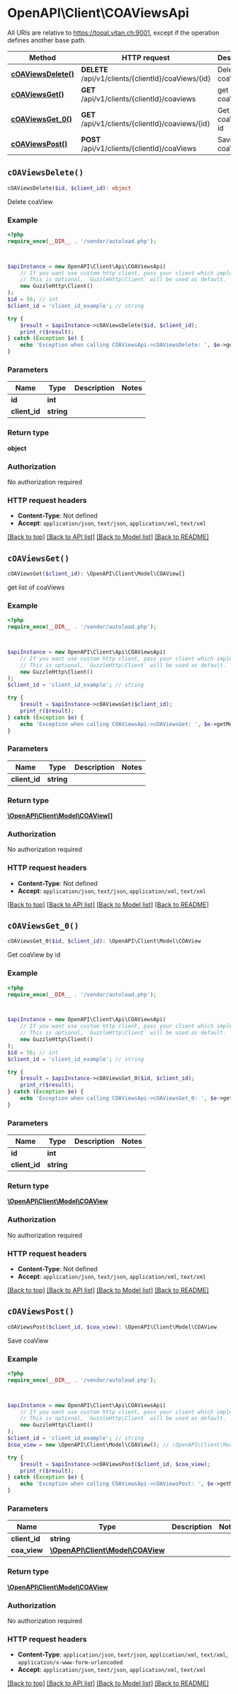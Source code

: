 # OpenAPI\Client\COAViewsApi

All URIs are relative to https://topal.vitan.ch:9001, except if the operation defines another base path.

| Method | HTTP request | Description |
| ------------- | ------------- | ------------- |
| [**cOAViewsDelete()**](COAViewsApi.md#cOAViewsDelete) | **DELETE** /api/v1/clients/{clientId}/coaViews/{id} | Delete coaView |
| [**cOAViewsGet()**](COAViewsApi.md#cOAViewsGet) | **GET** /api/v1/clients/{clientId}/coaviews | get list of coaViews |
| [**cOAViewsGet_0()**](COAViewsApi.md#cOAViewsGet_0) | **GET** /api/v1/clients/{clientId}/coaviews/{id} | Get coaView by id |
| [**cOAViewsPost()**](COAViewsApi.md#cOAViewsPost) | **POST** /api/v1/clients/{clientId}/coaViews | Save coaView |


## `cOAViewsDelete()`

```php
cOAViewsDelete($id, $client_id): object
```

Delete coaView

### Example

```php
<?php
require_once(__DIR__ . '/vendor/autoload.php');



$apiInstance = new OpenAPI\Client\Api\COAViewsApi(
    // If you want use custom http client, pass your client which implements `GuzzleHttp\ClientInterface`.
    // This is optional, `GuzzleHttp\Client` will be used as default.
    new GuzzleHttp\Client()
);
$id = 56; // int
$client_id = 'client_id_example'; // string

try {
    $result = $apiInstance->cOAViewsDelete($id, $client_id);
    print_r($result);
} catch (Exception $e) {
    echo 'Exception when calling COAViewsApi->cOAViewsDelete: ', $e->getMessage(), PHP_EOL;
}
```

### Parameters

| Name | Type | Description  | Notes |
| ------------- | ------------- | ------------- | ------------- |
| **id** | **int**|  | |
| **client_id** | **string**|  | |

### Return type

**object**

### Authorization

No authorization required

### HTTP request headers

- **Content-Type**: Not defined
- **Accept**: `application/json`, `text/json`, `application/xml`, `text/xml`

[[Back to top]](#) [[Back to API list]](../../README.md#endpoints)
[[Back to Model list]](../../README.md#models)
[[Back to README]](../../README.md)

## `cOAViewsGet()`

```php
cOAViewsGet($client_id): \OpenAPI\Client\Model\COAView[]
```

get list of coaViews

### Example

```php
<?php
require_once(__DIR__ . '/vendor/autoload.php');



$apiInstance = new OpenAPI\Client\Api\COAViewsApi(
    // If you want use custom http client, pass your client which implements `GuzzleHttp\ClientInterface`.
    // This is optional, `GuzzleHttp\Client` will be used as default.
    new GuzzleHttp\Client()
);
$client_id = 'client_id_example'; // string

try {
    $result = $apiInstance->cOAViewsGet($client_id);
    print_r($result);
} catch (Exception $e) {
    echo 'Exception when calling COAViewsApi->cOAViewsGet: ', $e->getMessage(), PHP_EOL;
}
```

### Parameters

| Name | Type | Description  | Notes |
| ------------- | ------------- | ------------- | ------------- |
| **client_id** | **string**|  | |

### Return type

[**\OpenAPI\Client\Model\COAView[]**](../Model/COAView.md)

### Authorization

No authorization required

### HTTP request headers

- **Content-Type**: Not defined
- **Accept**: `application/json`, `text/json`, `application/xml`, `text/xml`

[[Back to top]](#) [[Back to API list]](../../README.md#endpoints)
[[Back to Model list]](../../README.md#models)
[[Back to README]](../../README.md)

## `cOAViewsGet_0()`

```php
cOAViewsGet_0($id, $client_id): \OpenAPI\Client\Model\COAView
```

Get coaView by id

### Example

```php
<?php
require_once(__DIR__ . '/vendor/autoload.php');



$apiInstance = new OpenAPI\Client\Api\COAViewsApi(
    // If you want use custom http client, pass your client which implements `GuzzleHttp\ClientInterface`.
    // This is optional, `GuzzleHttp\Client` will be used as default.
    new GuzzleHttp\Client()
);
$id = 56; // int
$client_id = 'client_id_example'; // string

try {
    $result = $apiInstance->cOAViewsGet_0($id, $client_id);
    print_r($result);
} catch (Exception $e) {
    echo 'Exception when calling COAViewsApi->cOAViewsGet_0: ', $e->getMessage(), PHP_EOL;
}
```

### Parameters

| Name | Type | Description  | Notes |
| ------------- | ------------- | ------------- | ------------- |
| **id** | **int**|  | |
| **client_id** | **string**|  | |

### Return type

[**\OpenAPI\Client\Model\COAView**](../Model/COAView.md)

### Authorization

No authorization required

### HTTP request headers

- **Content-Type**: Not defined
- **Accept**: `application/json`, `text/json`, `application/xml`, `text/xml`

[[Back to top]](#) [[Back to API list]](../../README.md#endpoints)
[[Back to Model list]](../../README.md#models)
[[Back to README]](../../README.md)

## `cOAViewsPost()`

```php
cOAViewsPost($client_id, $coa_view): \OpenAPI\Client\Model\COAView
```

Save coaView

### Example

```php
<?php
require_once(__DIR__ . '/vendor/autoload.php');



$apiInstance = new OpenAPI\Client\Api\COAViewsApi(
    // If you want use custom http client, pass your client which implements `GuzzleHttp\ClientInterface`.
    // This is optional, `GuzzleHttp\Client` will be used as default.
    new GuzzleHttp\Client()
);
$client_id = 'client_id_example'; // string
$coa_view = new \OpenAPI\Client\Model\COAView(); // \OpenAPI\Client\Model\COAView

try {
    $result = $apiInstance->cOAViewsPost($client_id, $coa_view);
    print_r($result);
} catch (Exception $e) {
    echo 'Exception when calling COAViewsApi->cOAViewsPost: ', $e->getMessage(), PHP_EOL;
}
```

### Parameters

| Name | Type | Description  | Notes |
| ------------- | ------------- | ------------- | ------------- |
| **client_id** | **string**|  | |
| **coa_view** | [**\OpenAPI\Client\Model\COAView**](../Model/COAView.md)|  | |

### Return type

[**\OpenAPI\Client\Model\COAView**](../Model/COAView.md)

### Authorization

No authorization required

### HTTP request headers

- **Content-Type**: `application/json`, `text/json`, `application/xml`, `text/xml`, `application/x-www-form-urlencoded`
- **Accept**: `application/json`, `text/json`, `application/xml`, `text/xml`

[[Back to top]](#) [[Back to API list]](../../README.md#endpoints)
[[Back to Model list]](../../README.md#models)
[[Back to README]](../../README.md)

